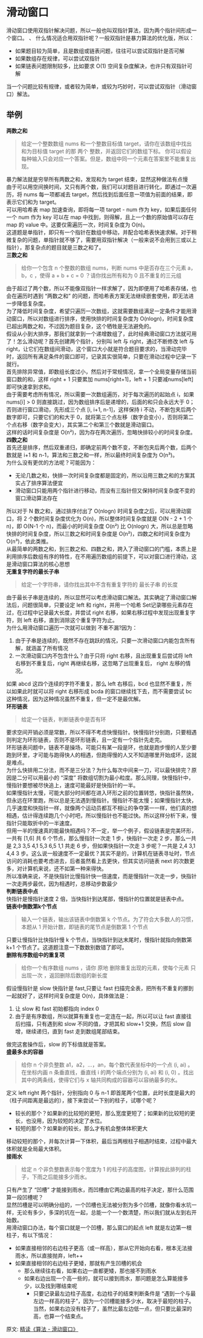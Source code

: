 # 滑动窗口
滑动窗口使用双指针解决问题，所以一般也叫双指针算法，因为两个指针间形成一个窗口。  、
什么情况适合用双指针呢？一般双指针是暴力算法的优化版，所以：  
- 如果题目较为简单，且是数组或链表问题，往往可以尝试双指针是否可解
- 如果数组存在规律，可以尝试双指针
- 如果链表问题限制较多，比如要求 O(1) 空间复杂度解决，也许只有双指针可解

当一个问题比较有规律，或者较为简单，或较为巧妙时，可以尝试双指针（滑动窗口）解法。

## 举例
**两数之和**  
> 给定一个整数数组 nums 和一个整数目标值 target，请你在该数组中找出 和为目标值 target  的那 两个 整数，并返回它们的数组下标。
  你可以假设每种输入只会对应一个答案。但是，数组中同一个元素在答案里不能重复出现。
  
暴力解法就是穷举所有两数之和，发现和为 target 结束，显然这种做法有点慢  
由于可以用空间换时间，又只有两个数，我们可以对题目进行转化，即通过一次遍历，将 nums 每一项都减去 target，然后找到后面任意一项值为前面的结果，即表示它们和为 target。  
可以用哈希表 map 加速查询，即将每一项 target - num 作为 key，如果后面任何一个 num 作为 key 可以在 map 中找到，则得解，且上一个数的原始值可以存在 map 的 value 中。这要仅需遍历一次，时间复杂度为 O(n)。  
这道题是单指针，即只有一个指针在数组中移动，并配合哈希表快速求解。对于稍微复杂的问题，单指针就不够了，需要用双指针解决（一般来说不会用到三或以上指针），那复杂点的题目就是三数之和了。  
**三数之和**  
> 给你一个包含 n 个整数的数组 nums，判断 nums 中是否存在三个元素 a，b，c ，使得 a + b + c = 0 ？请你找出所有和为 0 且不重复的三元组

由于超过了两个数，所以不能像双指针一样求解了，因为即便用了哈希表存储，也会在遍历时遇到 “两数之和” 的问题，而哈希表方案无法继续嵌套使用，即无法进一步降低复杂度。  
为了降低时间复杂度，希望只遍历一次数组，这就需要数组满足一定条件才能用滑动窗口，所以对数组进行排序，使用快排的时间复杂度为 O(nlogn)，时间复杂度已超出两数之和，不过因为题目复杂，这个牺牲是无法避免的。  
假设从小到大排序，那我们就拿到一个递增数组了，此时经典滑动窗口方法就可用了！怎么滑动呢？首先创建两个指针，分别叫 left 与 right，通过不断修改 left 与 right，让它们在数组间滑动，这个窗口大小就是符合题目要求的，当滑动完毕时，返回所有满足条件的窗口即可，记录其实很简单，只要在滑动过程中记录一下就行。  
首先排除异常值，即数组长度过小，然后对于常规情况，拿一个全局变量存储当前窗口数的和，这样 right + 1 只要累加 nums[right+1]，left + 1 只要减nums[left] 即可快速拿到求和。  
由于需要考虑所有情况，所以需要一次数组遍历，对于每次遍历的起始点 i，如果 nums[i] > 0 则直接跳过，因为数组排序后是递增的，后面的和只会永远大于 0；否则进行窗口滑动，先形成三个点 [i, i+1, n-1]，这样保持 i 不动，不断包夹后两个数字即可，只要它们的和大于 0，就将第三个点左移（数字会变小），否则将第二个点右移（数字会变大），其实第二个和第三个数就是滑动窗口。  
这样的话时间复杂度是 O(n²)，因为存在两次遍历，忽略快排较小的时间复杂度。  
**四数之和**   
首先还是排序，然后双重递归，即确定前两个数不变，不断包夹后两个数，后两个数就是 i+1 和 n-1，算法和三数之和一样，所以最终时间复杂度为 O(n³)。  
为什么没有更优的方法呢？可能因为：
- 无论几数之和，快排一次时间复杂度都是固定的，所以沿用三数之和的方案其实占了排序算法便宜
- 滑动窗口只能用两个指针进行移动，而没有三指针但又保持时间复杂度不变的窗口滑动算法存在

所以对于 N 数之和，通过排序付出了 O(nlogn) 时间复杂度之后，可以用滑动窗口，将 2 个数时间复杂度优化为 O(n)，所以整体时间复杂度就是 O(N - 2 + 1 个 n)，即 O(N-1 个 n)，而最小的时间复杂度 O(n²) 比 O(nlogn) 大，所以总是忽略快排的时间复杂度，所以三数之和时间复杂度是 O(n²)，四数之和时间复杂度为 O(n³)，依此类推。  
从最简单的两数之和，到三数之和、四数之和，跨入了滑动窗口的门槛，本质上是利用排序后数组有序的特性，在不用遍历数组的前提下，可以对窗口进行滑动，这是滑动窗口算法的核心思想  
**无重复字符的最长子串**  
> 给定一个字符串，请你找出其中不含有重复字符的 最长子串 的长度

由于最长子串是连续的，所以显然可以考虑滑动窗口解法。其实确定了滑动窗口解法后，问题很简单，只要设定 left 和 right，并用一个哈希 Set记录哪些元素存在过，在过程中记录最大长度，并尝试 right 右移，如果右移过程中发现出现重复字符，则 left 右移，直到消除这个重复字符为止。  
为什么用滑动窗口遍历一次就可以做到 不重不漏?因为：  
1. 由于子串是连续的，既然不存在跳跃的情况，只要一次滑动窗口内能包含所有解，就涵盖了所有情况
2. 一次滑动窗口内不包含什么？由于只将 right 右移，且出现重复后尝试将 left 右移到不重复后，right 再继续右移，这忽略了出现重复后， right 左移的情况。

如果 abcd 这四个连续的字符不重复，那么 left 右移后，bcd 也显然不重复，所以如果此时就可以将 right 右移形成 bcda 的窗口继续找下去，而不需要尝试 bc 这种情况，因为这种情况虽然不重复，但一定不是最优解。  
**环形链表**  
> 给定一个链表，判断链表中是否有环

要求空间开销必须是常数，所以不得不考虑快慢指针。快慢指针分别跑，只要相遇则判定为环形链表，否则不是环形链表，且一定有一个指针先走完。  
环形链表问题中，链表不是操场，可能只有某一段是环，也就是跑步慢的人至少要跑到环里，才可能与跑得快人的相遇，但跑得慢的人又不知道哪里开始成环，这就是难点。  
为什么快排用二分法，而不是三分法？为什么每次中间来一刀，可以最快排完？原因是二分可以用最小的 “深度” 将数组切割为最小粒度。那么同理，快慢指针中，慢指针要想被尽快追上，速度可能最好是快指针的一半。  
如果慢指针太慢，可能大部分时间都在进入环形之前的位置转悠，快指针虽然快，但永远在环里跑，所以总是无法遇到慢指针。慢指针不能太慢；如果慢指针太快，几乎速度和快指针一样，就像两个运动员都互不相让的争夺第一一样，他们真的想相遇，估计得连续跑几个小时吧，所以慢指针也不能过快。所以这样分析下来，慢指针只能取折中的一半速度。  
但用一半的慢速真的能最快相遇吗？不一定，举一个例子，假设链表是完美环形，一共有 [1,6] 共 6 个节点，那么慢指针一次走 1 步，快指针一次走 2 步，那么一共是 2,3 3,5 4,1 5,3 6,5 1,1 共走 6 步，但如果快指针一次走 3 步呢？一共是 2,4 3,1 4,4 3 步。这么说一般速度不一定最优？其实不是的，计算机在链表寻址时，节点访问的消耗也要考虑进去，后者虽然看上去更快，但其实访问链表 next 的次数更多，对计算机来说，还不如第一种来得快。  
所以准确来说，不是快指针比慢指针快一倍速度，而是慢指针一次走一步，快指针一次走两步最优，因为相遇时，总移动步数最少  
**判断链表中点**  
快指针是慢指针速度 2 倍，当快指针到达尾部，慢指针的位置就是链表中点。  
**链表中倒数第k个节点**  
> 输入一个链表，输出该链表中倒数第 k 个节点。为了符合大多数人的习惯，本题从 1 开始计数，即链表的尾节点是倒数第 1 个节点 

只要让慢指针比快指针慢 k 个节点，当快指针到达末尾时，慢指针就指向倒数第 k+1 个节点了。这道题注意一下数数别数错了即可。  
**删除有序数组中的重复项**  
> 给你一个有序数组 nums ，请你 原地 删除重复出现的元素，使每个元素 只出现一次 ，返回删除后数组的新长度

假设慢指针是 slow 快指针是 fast,只要让 fast 扫描完全表，把所有不重复的挪到一起就好了，这样时间复杂度是 O(n)，具体做法是：  
1. 让 slow 和 fast 初始都指向 index 0
2. 由于是有序数组，所以就算有重复也一定连在一起，所以可以让 fast 直接往后扫描，只有遇到和 slow 不同的值，才把其和 slow+1 交换，然后 slow 自增，继续递归，直到 fast 走到数组尾部结束。

做完这套操作后，slow 的下标值就是答案。  
**盛最多水的容器**  
> 给你 n 个非负整数 a1，a2，...，an，每个数代表坐标中的一个点 (i, ai) 。在坐标内画 n 条垂直线，垂直线 i 的两个端点分别为 (i, ai) 和 (i, 0) 。找出其中的两条线，使得它们与 x 轴共同构成的容器可以容纳最多的水。

定义 left right 两个指针，分别指向 0 与 n-1 即首尾两个位置，此时长度是最大的（柱子间距离是最远的），接下来尝试一下别的柱子，试哪个呢？  
- 较长的那个？如果新的比较短的更短，那么宽度更短了；如果新的比较短的更长，也没用，因为较短的决定了水位。
- 较短的那个？如果新的较长，那么才有机会整体体积更大

移动较短的那个，并每次计算一下体积，最后当两根柱子相遇时结束，过程中最大体积就是全局最大体积。  
**接雨水**  
> 给定 n 个非负整数表示每个宽度为 1 的柱子的高度图，计算按此排列的柱子，下雨之后能接多少雨水。

只有产生了 “凹槽” 才能接到雨水，而凹槽由它两边最高的柱子决定，那什么范围算一段凹槽呢？  
显然凹槽是可以明确分组的，一个凹槽也无法被分割为多个凹槽，就像你看水坑一样，无论有多少，多深的坑在一起，总能一个一个数清楚，所以我们就从左到右开始数。  
用滑动窗口办法，每个窗口就是一个凹槽，那么窗口的起点 left 就是左边第一根柱子，有以下情况：  
- 如果直接相邻的右边柱子更高（或一样高），那从它开始向右看，根本无法接雨水，所以直接抛弃，left++
- 如果直接相邻的右边柱子更矮，那就有产生凹槽的机会
    - 那么继续往右看，如果右边一直都更矮，那也接不到雨水
    - 如果右边出现一个高一些的，就可以接到雨水，那问题是怎么算能接多少，以及找到哪结束呢
        - 只要记录最左边柱子高度，右边柱子的结束判断条件是 “遇到一个与最左边一样高的柱子”，因为一个凹槽能接多少水，取决于最短的柱子。当然，如果右边没有柱子了，虽然比最左边低一点，但只要比最深的高，也算一个结束点。

原文: 
[精读《算法 - 滑动窗口》](https://github.com/ascoders/weekly/blob/master/%E7%AE%97%E6%B3%95/199.%E7%B2%BE%E8%AF%BB%E3%80%8A%E7%AE%97%E6%B3%95%20-%20%E6%BB%91%E5%8A%A8%E7%AA%97%E5%8F%A3%E3%80%8B.md)
